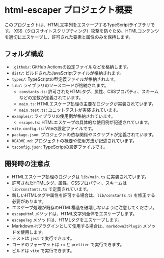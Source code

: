 # html-escaper プロジェクト概要

このプロジェクトは、HTML文字列をエスケープするTypeScriptライブラリです。
XSS（クロスサイトスクリプティング）攻撃を防ぐため、HTMLコンテンツを適切にエスケープし、許可された要素と属性のみを保持します。

## フォルダ構成

- `.github/`: GitHub Actionsの設定ファイルなどを格納します。
- `dist/`: ビルドされたJavaScriptファイルが格納されます。
- `types/`: TypeScriptの型定義ファイルが格納されます。
- `lib/`: ライブラリのソースコードが格納されます。
  - `constants.ts`: 許可されたHTMLタグ、属性、CSSプロパティ、スキームなどの定数が定義されています。
  - `main.ts`: HTMLエスケープ処理の主要なロジックが実装されています。
  - `main.test.ts`: ユニットテストが実装されています。
- `examples/`: ライブラリの使用例が格納されています。
  - `escape.ts`: HTMLエスケープの具体的な使用例が記述されています。
- `vite.config.ts`: Viteの設定ファイルです。
- `package.json`: プロジェクトの依存関係やスクリプトが定義されています。
- `README.md`: プロジェクトの概要や使用方法が記述されています。
- `tsconfig.json`: TypeScriptの設定ファイルです。

## 開発時の注意点

- HTMLエスケープ処理のロジックは `lib/main.ts` に実装されています。
- 許可されたHTMLタグ、属性、CSSプロパティ、スキームは `lib/constants.ts` で定義されています。
- 新しいHTMLタグや属性を許可する場合は、`lib/constants.ts` を修正する必要があります。
- エスケープ処理が既存のHTML構造を破壊しないように注意してください。
- `escapeHtml` メソッドは、HTML文字列全体をエスケープします。
- `escapeTag` メソッドは、HTMLタグをエスケープします。
- Markdown-itプラグインとして使用する場合は、`markdownItPlugin` メソッドを使用します。
- テストは `jest` で実行できます。
- コードのフォーマットは `xo` と `prettier` で実行できます。
- ビルドは `vite` で実行できます。
